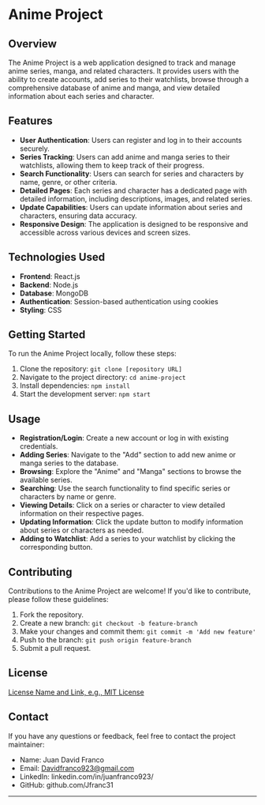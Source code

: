 # Anime Project

## Overview

The Anime Project is a web application designed to track and manage anime series, manga, and related characters. It provides users with the ability to create accounts, add series to their watchlists, browse through a comprehensive database of anime and manga, and view detailed information about each series and character.

## Features

- **User Authentication**: Users can register and log in to their accounts securely.
- **Series Tracking**: Users can add anime and manga series to their watchlists, allowing them to keep track of their progress.
- **Search Functionality**: Users can search for series and characters by name, genre, or other criteria.
- **Detailed Pages**: Each series and character has a dedicated page with detailed information, including descriptions, images, and related series.
- **Update Capabilities**: Users can update information about series and characters, ensuring data accuracy.
- **Responsive Design**: The application is designed to be responsive and accessible across various devices and screen sizes.

## Technologies Used

- **Frontend**: React.js
- **Backend**: Node.js
- **Database**: MongoDB
- **Authentication**: Session-based authentication using cookies
- **Styling**: CSS

## Getting Started

To run the Anime Project locally, follow these steps:

1. Clone the repository: `git clone [repository URL]`
2. Navigate to the project directory: `cd anime-project`
3. Install dependencies: `npm install`
4. Start the development server: `npm start`

## Usage

- **Registration/Login**: Create a new account or log in with existing credentials.
- **Adding Series**: Navigate to the "Add" section to add new anime or manga series to the database.
- **Browsing**: Explore the "Anime" and "Manga" sections to browse the available series.
- **Searching**: Use the search functionality to find specific series or characters by name or genre.
- **Viewing Details**: Click on a series or character to view detailed information on their respective pages.
- **Updating Information**: Click the update button to modify information about series or characters as needed.
- **Adding to Watchlist**: Add a series to your watchlist by clicking the corresponding button.

## Contributing

Contributions to the Anime Project are welcome! If you'd like to contribute, please follow these guidelines:

1. Fork the repository.
2. Create a new branch: `git checkout -b feature-branch`
3. Make your changes and commit them: `git commit -m 'Add new feature'`
4. Push to the branch: `git push origin feature-branch`
5. Submit a pull request.

## License

[License Name and Link, e.g., MIT License](#)

## Contact

If you have any questions or feedback, feel free to contact the project maintainer:

- Name: Juan David Franco
- Email: Davidfranco923@gmail.com
- LinkedIn: linkedin.com/in/juanfranco923/
- GitHub: github.com/Jfranc31

---
